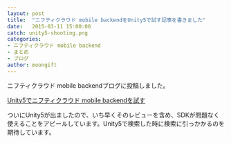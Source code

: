 ```yaml
---
layout: post
title:  "ニフティクラウド mobile backendをUnity5で試す記事を書きました"
date:   2015-03-11 15:00:00
catch: unity5-shooting.png
categories:
- ニフティクラウド mobile backend
- まとめ
- ブログ
author: moongift
---
```


ニフティクラウド mobile backendブログに投稿しました。

[Unity5でニフティクラウド mobile backendを試す](http://blog.mb.cloud.nifty.com/?p=2125)

ついにUnity5が出ましたので、いち早くそのレビューを含め、SDKが問題なく使えることをアピールしています。Unity5で検索した時に検索に引っかかるのを期待しています。

